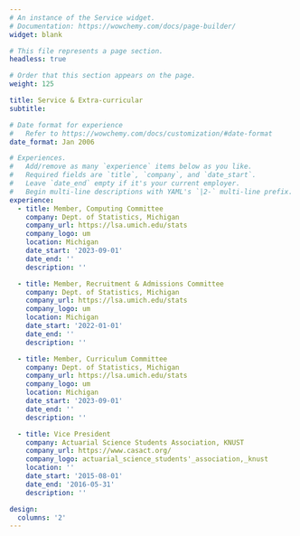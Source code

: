 ```yaml
---
# An instance of the Service widget.
# Documentation: https://wowchemy.com/docs/page-builder/
widget: blank

# This file represents a page section.
headless: true

# Order that this section appears on the page.
weight: 125

title: Service & Extra-curricular
subtitle:

# Date format for experience
#   Refer to https://wowchemy.com/docs/customization/#date-format
date_format: Jan 2006

# Experiences.
#   Add/remove as many `experience` items below as you like.
#   Required fields are `title`, `company`, and `date_start`.
#   Leave `date_end` empty if it's your current employer.
#   Begin multi-line descriptions with YAML's `|2-` multi-line prefix.
experience:
  - title: Member, Computing Committee
    company: Dept. of Statistics, Michigan
    company_url: https://lsa.umich.edu/stats
    company_logo: um
    location: Michigan
    date_start: '2023-09-01'
    date_end: ''
    description: ''

  - title: Member, Recruitment & Admissions Committee
    company: Dept. of Statistics, Michigan
    company_url: https://lsa.umich.edu/stats
    company_logo: um
    location: Michigan
    date_start: '2022-01-01'
    date_end: ''
    description: ''

  - title: Member, Curriculum Committee
    company: Dept. of Statistics, Michigan
    company_url: https://lsa.umich.edu/stats
    company_logo: um
    location: Michigan
    date_start: '2023-09-01'
    date_end: ''
    description: ''

  - title: Vice President
    company: Actuarial Science Students Association, KNUST
    company_url: https://www.casact.org/
    company_logo: actuarial_science_students'_association,_knust
    location: ''
    date_start: '2015-08-01'
    date_end: '2016-05-31'
    description: ''

design:
  columns: '2'
---
```

